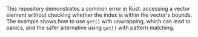 This repository demonstrates a common error in Rust: accessing a vector element without checking whether the index is within the vector's bounds.  The example shows how to use `get()` with unwrapping, which can lead to panics, and the safer alternative using `get()` with pattern matching.